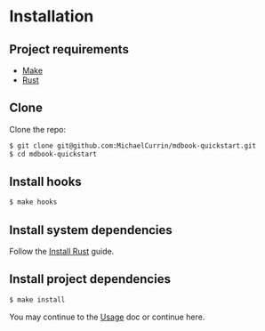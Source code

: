 # **Installation**


## Project requirements

- [Make](https://www.gnu.org/software/make/)
- [Rust](https://www.rust-lang.org/)


## Clone

Clone the repo:

```sh
$ git clone git@github.com:MichaelCurrin/mdbook-quickstart.git
$ cd mdbook-quickstart
```


## Install hooks

```sh
$ make hooks
```


## Install system dependencies

Follow the [Install Rust](https://gist.github.com/MichaelCurrin/6b619f1b035b922f4d883265b2ffcdcf) guide.


## Install project dependencies

```sh
$ make install
```

You may continue to the [Usage](usage.md) doc or continue here.
